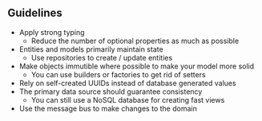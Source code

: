 ## Guidelines

* Apply strong typing
    * Reduce the number of optional properties as much as possible
* Entities and models primarily maintain state
    * Use repositories to create / update entities
* Make objects immutible where possible to make your model more solid
    * You can use builders or factories to get rid of setters
* Rely on self-created UUIDs instead of database generated values
* The primary data source should guarantee consistency
    * You can still use a NoSQL database for creating fast views
* Use the message bus to make changes to the domain
